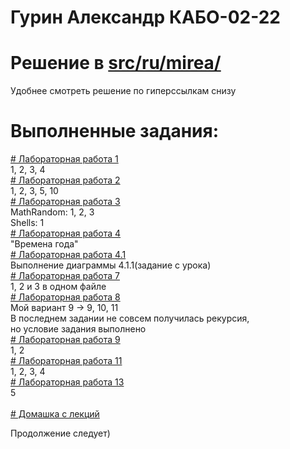 
# Гурин Александр КАБО-02-22
# Решение в <a href = "https://github.com/alexandrgurin25/Lab1/tree/main/src/ru/mirea"> src/ru/mirea/<a> 

Удобнее смотреть решение по гиперссылкам снизу
# Выполненные задания:
<a href = "https://github.com/alexandrgurin25/Lab1/tree/main/src/ru/mirea/lab1"># Лабораторная работа 1<a> <br>
1, 2, 3, 4 <br>
<a href = "https://github.com/alexandrgurin25/Lab1/tree/main/src/ru/mirea/lab2"># Лабораторная работа 2<a> <br>
1, 2, 3, 5, 10 <br>
<a href = "https://github.com/alexandrgurin25/Lab1/tree/main/src/ru/mirea/lab3"># Лабораторная работа 3<a> <br>
MathRandom: 1, 2, 3 <br>
Shells: 1 <br>
<a href = "https://github.com/alexandrgurin25/Lab1/tree/main/src/ru/mirea/lab4"># Лабораторная работа 4<a> <br>
"Времена года" <br>
<a href = "https://github.com/alexandrgurin25/Lab1/tree/main/src/ru/mirea/lab4point1"># Лабораторная работа 4.1<a> <br>
Выполнение диаграммы 4.1.1(задание с урока)<br>
<a href = "https://github.com/alexandrgurin25/Lab1/tree/main/src/ru/mirea/lab7"># Лабораторная работа 7<a> <br>
1, 2 и 3 в одном файле <br>
<a href = "https://github.com/alexandrgurin25/Lab1/tree/main/src/ru/mirea/lab8"># Лабораторная работа 8<a> <br>
Мой вариант 9 -> 9, 10, 11 <br>
В последнем задании не совсем получилась рекурсия,<br>
но условие задания выполнено<br>
<a href = "https://github.com/alexandrgurin25/Lab1/tree/main/src/ru/mirea/lab9"># Лабораторная работа 9<a> <br>
1, 2 <br>
<a href = "https://github.com/alexandrgurin25/Lab1/tree/main/src/ru/mirea/lab11"># Лабораторная работа 11<a> <br>
1, 2, 3, 4<br>
<a href = "https://github.com/alexandrgurin25/Lab1/tree/main/src/ru/mirea/lab13"># Лабораторная работа 13<a> <br>
5 <br>
<br>
<a href = "https://github.com/alexandrgurin25/Lab1/tree/main/src/ru/mirea/HomeTaskFromLecture"># Домашка с лекций<a> <br>

Продолжение следует)
